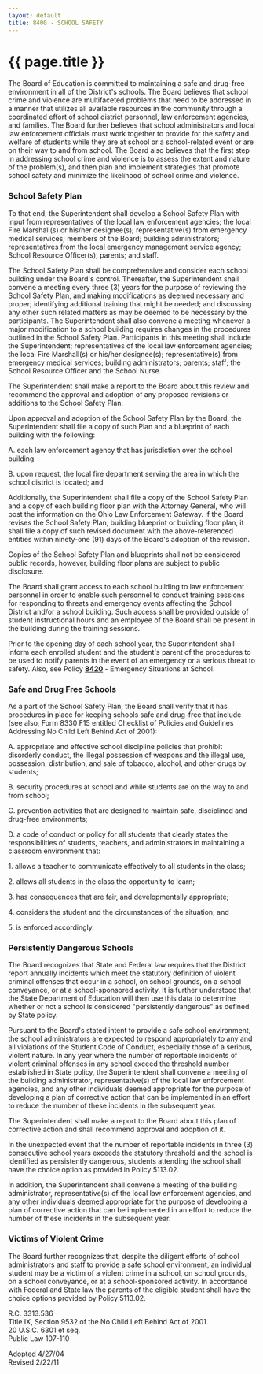 ```yaml
---
layout: default
title: 8400 - SCHOOL SAFETY
---
```


{{ page.title }}
================

The Board of Education is committed to maintaining a safe and drug-free
environment in all of the District's schools. The Board believes that
school crime and violence are multifaceted problems that need to be
addressed in a manner that utilizes all available resources in the
community through a coordinated effort of school district personnel, law
enforcement agencies, and families. The Board further believes that
school administrators and local law enforcement officials must work
together to provide for the safety and welfare of students while they
are at school or a school-related event or are on their way to and from
school. The Board also believes that the first step in addressing school
crime and violence is to assess the extent and nature of the problem(s),
and then plan and implement strategies that promote school safety and
minimize the likelihood of school crime and violence.

### School Safety Plan

To that end, the Superintendent shall develop a School Safety Plan with
input from representatives of the local law enforcement agencies; the
local Fire Marshall(s) or his/her designee(s); representative(s) from
emergency medical services; members of the Board; building
administrators; representatives from the local emergency management
service agency; School Resource Officer(s); parents; and staff.

The School Safety Plan shall be comprehensive and consider each school
building under the Board's control. Thereafter, the Superintendent shall
convene a meeting every three (3) years for the purpose of reviewing the
School Safety Plan, and making modifications as deemed necessary and
proper; identifying additional training that might be needed; and
discussing any other such related matters as may be deemed to be
necessary by the participants. The Superintendent shall also convene a
meeting whenever a major modification to a school building requires
changes in the procedures outlined in the School Safety Plan.
Participants in this meeting shall include the Superintendent;
representatives of the local law enforcement agencies; the local Fire
Marshall(s) or his/her designee(s); representative(s) from emergency
medical services; building administrators; parents; staff; the School
Resource Officer and the School Nurse.

The Superintendent shall make a report to the Board about this review
and recommend the approval and adoption of any proposed revisions or
additions to the School Safety Plan.

Upon approval and adoption of the School Safety Plan by the Board, the
Superintendent shall file a copy of such Plan and a blueprint of each
building with the following:

A. each law enforcement agency that has jurisdiction over the school
building

B. upon request, the local fire department serving the area in which the
school district is located; and

Additionally, the Superintendent shall file a copy of the School Safety
Plan and a copy of each building floor plan with the Attorney General,
who will post the information on the Ohio Law Enforcement Gateway. If
the Board revises the School Safety Plan, building blueprint or building
floor plan, it shall file a copy of such revised document with the
above-referenced entities within ninety-one (91) days of the Board's
adoption of the revision.

Copies of the School Safety Plan and blueprints shall not be considered
public records, however, building floor plans are subject to public
disclosure.

The Board shall grant access to each school building to law enforcement
personnel in order to enable such personnel to conduct training sessions
for responding to threats and emergency events affecting the School
District and/or a school building. Such access shall be provided outside
of student instructional hours and an employee of the Board shall be
present in the building during the training sessions.

Prior to the opening day of each school year, the Superintendent shall
inform each enrolled student and the student's parent of the procedures
to be used to notify parents in the event of an emergency or a serious
threat to safety. Also, see Policy [**8420**](po8420.md) - Emergency
Situations at School.

### Safe and Drug Free Schools

As a part of the School Safety Plan, the Board shall verify that it has
procedures in place for keeping schools safe and drug-free that include
(see also, Form 8330 F15 entitled Checklist of Policies and Guidelines
Addressing No Child Left Behind Act of 2001):

A. appropriate and effective school discipline policies that prohibit
disorderly conduct, the illegal possession of weapons and the illegal
use, possession, distribution, and sale of tobacco, alcohol, and other
drugs by students;

B. security procedures at school and while students are on the way to
and from school;

C. prevention activities that are designed to maintain safe, disciplined
and drug-free environments;

D. a code of conduct or policy for all students that clearly states the
responsibilities of students, teachers, and administrators in
maintaining a classroom environment that:

​1. allows a teacher to communicate effectively to all students in the
class;

​2. allows all students in the class the opportunity to learn;

​3. has consequences that are fair, and developmentally appropriate;

​4. considers the student and the circumstances of the situation; and

​5. is enforced accordingly.

### Persistently Dangerous Schools

The Board recognizes that State and Federal law requires that the
District report annually incidents which meet the statutory definition
of violent criminal offenses that occur in a school, on school grounds,
on a school conveyance, or at a school-sponsored activity. It is further
understood that the State Department of Education will then use this
data to determine whether or not a school is considered "persistently
dangerous" as defined by State policy.

Pursuant to the Board's stated intent to provide a safe school
environment, the school administrators are expected to respond
appropriately to any and all violations of the Student Code of Conduct,
especially those of a serious, violent nature. In any year where the
number of reportable incidents of violent criminal offenses in any
school exceed the threshold number established in State policy, the
Superintendent shall convene a meeting of the building administrator,
representative(s) of the local law enforcement agencies, and any other
individuals deemed appropriate for the purpose of developing a plan of
corrective action that can be implemented in an effort to reduce the
number of these incidents in the subsequent year.

The Superintendent shall make a report to the Board about this plan of
corrective action and shall recommend approval and adoption of it.

In the unexpected event that the number of reportable incidents in three
(3) consecutive school years exceeds the statutory threshold and the
school is identified as persistently dangerous, students attending the
school shall have the choice option as provided in Policy 5113.02.

In addition, the Superintendent shall convene a meeting of the building
administrator, representative(s) of the local law enforcement agencies,
and any other individuals deemed appropriate for the purpose of
developing a plan of corrective action that can be implemented in an
effort to reduce the number of these incidents in the subsequent year.

### Victims of Violent Crime

The Board further recognizes that, despite the diligent efforts of
school administrators and staff to provide a safe school environment, an
individual student may be a victim of a violent crime in a school, on
school grounds, on a school conveyance, or at a school-sponsored
activity. In accordance with Federal and State law the parents of the
eligible student shall have the choice options provided by Policy
5113.02.

R.C. 3313.536\
 Title IX, Section 9532 of the No Child Left Behind Act of 2001\
 20 U.S.C. 6301 et seq.\
 Public Law 107-110

Adopted 4/27/04\
 Revised 2/22/11
